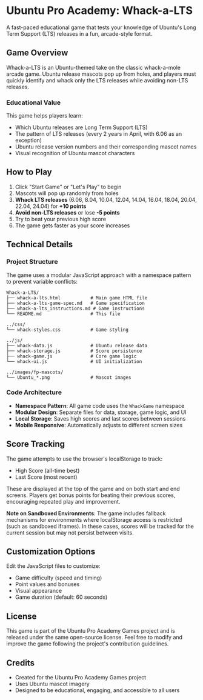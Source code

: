 # Ubuntu Pro Academy: Whack-a-LTS

A fast-paced educational game that tests your knowledge of Ubuntu's Long Term Support (LTS) releases in a fun, arcade-style format.

## Game Overview

Whack-a-LTS is an Ubuntu-themed take on the classic whack-a-mole arcade game. Ubuntu release mascots pop up from holes, and players must quickly identify and whack only the LTS releases while avoiding non-LTS releases.

### Educational Value

This game helps players learn:
- Which Ubuntu releases are Long Term Support (LTS)
- The pattern of LTS releases (every 2 years in April, with 6.06 as an exception)
- Ubuntu release version numbers and their corresponding mascot names
- Visual recognition of Ubuntu mascot characters

## How to Play

1. Click "Start Game" or "Let's Play" to begin
2. Mascots will pop up randomly from holes
3. **Whack LTS releases** (6.06, 8.04, 10.04, 12.04, 14.04, 16.04, 18.04, 20.04, 22.04, 24.04) for **+10 points**
4. **Avoid non-LTS releases** or lose **-5 points**
5. Try to beat your previous high score
6. The game gets faster as your score increases

## Technical Details

### Project Structure

The game uses a modular JavaScript approach with a namespace pattern to prevent variable conflicts:

```
Whack-a-LTS/
├── whack-a-lts.html           # Main game HTML file
├── whack-a-lts-game-spec.md   # Game specification
├── whack-a-lts_instructions.md # Game instructions
└── README.md                  # This file

../css/
└── whack-styles.css           # Game styling

../js/
├── whack-data.js              # Ubuntu release data
├── whack-storage.js           # Score persistence
├── whack-game.js              # Core game logic
└── whack-ui.js                # UI initialization

../images/fp-mascots/
└── Ubuntu_*.png               # Mascot images
```

### Code Architecture

- **Namespace Pattern**: All game code uses the `WhackGame` namespace
- **Modular Design**: Separate files for data, storage, game logic, and UI
- **Local Storage**: Saves high scores and last scores between sessions
- **Mobile Responsive**: Automatically adjusts to different screen sizes

## Score Tracking

The game attempts to use the browser's localStorage to track:
- High Score (all-time best)
- Last Score (most recent)

These are displayed at the top of the game and on both start and end screens. Players get bonus points for beating their previous scores, encouraging repeated play and improvement.

**Note on Sandboxed Environments**: The game includes fallback mechanisms for environments where localStorage access is restricted (such as sandboxed iframes). In these cases, scores will be tracked for the current session but may not persist between visits.

## Customization Options

Edit the JavaScript files to customize:
- Game difficulty (speed and timing)
- Point values and bonuses
- Visual appearance
- Game duration (default: 60 seconds)

## License

This game is part of the Ubuntu Pro Academy Games project and is released under the same open-source license. Feel free to modify and improve the game following the project's contribution guidelines.

## Credits

- Created for the Ubuntu Pro Academy Games project
- Uses Ubuntu mascot imagery
- Designed to be educational, engaging, and accessible to all users
